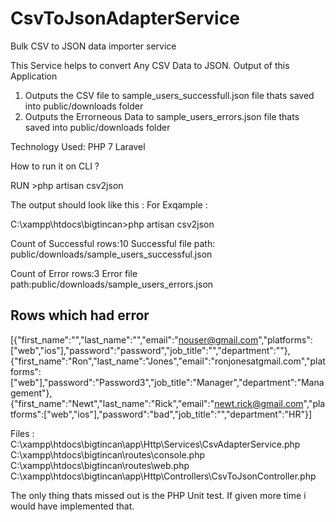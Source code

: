 # CsvToJsonAdapterService
Bulk CSV to JSON data importer service

This Service helps to convert Any CSV Data to JSON.
Output of this Application
1) Outputs the CSV file to sample_users_successfull.json file thats saved into public/downloads folder
2) Outputs the Errorneous Data to sample_users_errors.json file thats saved into public/downloads folder

Technology Used:
PHP 7 
Laravel

How to run it on CLI ?

RUN >php artisan csv2json 

The output should look like this :
For Exqample : 

C:\xampp\htdocs\bigtincan>php artisan csv2json

Count of Successful rows:10
Successful file path: public/downloads/sample_users_successful.json

Count of Error rows:3
Error file path:public/downloads/sample_users_errors.json

Rows which had error
-----------------------------------------------------------
[{"first_name":"","last_name":"","email":"nouser@gmail.com","platforms":["web","ios"],"password":"password","job_title":"","department":""},{"first_name":"Ron","last_name":"Jones","email":"ronjonesatgmail.com","platforms":["web"],"password":"Password3","job_title":"Manager","department":"Management"},{"first_name":"Newt","last_name":"Rick","email":"newt.rick@gmail.com","platforms":["web","ios"],"password":"bad","job_title":"","department":"HR"}]

Files :
C:\xampp\htdocs\bigtincan\app\Http\Services\CsvAdapterService.php
C:\xampp\htdocs\bigtincan\routes\console.php
C:\xampp\htdocs\bigtincan\routes\web.php
C:\xampp\htdocs\bigtincan\app\Http\Controllers\CsvToJsonController.php


The only thing thats missed out is the PHP Unit test. If given more time i would have implemented that.








